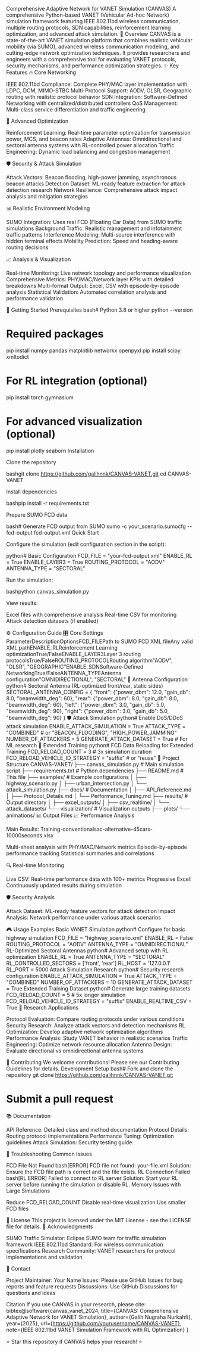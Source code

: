 Comprehensive Adaptive Network for VANET Simulation (CANVAS)
A comprehensive Python-based VANET (Vehicular Ad-hoc Network) simulation framework featuring IEEE 802.11bd wireless communication, multiple routing protocols, SDN capabilities, reinforcement learning optimization, and advanced attack simulation.
🎯 Overview
CANVAS is a state-of-the-art VANET simulation platform that combines realistic vehicular mobility (via SUMO), advanced wireless communication modeling, and cutting-edge network optimization techniques. It provides researchers and engineers with a comprehensive tool for evaluating VANET protocols, security mechanisms, and performance optimization strategies.
✨ Key Features
🔥 Core Networking

IEEE 802.11bd Compliance: Complete PHY/MAC layer implementation with LDPC, DCM, MIMO-STBC
Multi-Protocol Support: AODV, OLSR, Geographic routing with realistic protocol behavior
SDN Integration: Software-Defined Networking with centralized/distributed controllers
QoS Management: Multi-class service differentiation and traffic engineering

🤖 Advanced Optimization

Reinforcement Learning: Real-time parameter optimization for transmission power, MCS, and beacon rates
Adaptive Antennas: Omnidirectional and sectoral antenna systems with RL-controlled power allocation
Traffic Engineering: Dynamic load balancing and congestion management

🛡️ Security & Attack Simulation

Attack Vectors: Beacon flooding, high-power jamming, asynchronous beacon attacks
Detection Dataset: ML-ready feature extraction for attack detection research
Network Resilience: Comprehensive attack impact analysis and mitigation strategies

📊 Realistic Environment Modeling

SUMO Integration: Uses real FCD (Floating Car Data) from SUMO traffic simulations
Background Traffic: Realistic management and infotainment traffic patterns
Interference Modeling: Multi-source interference with hidden terminal effects
Mobility Prediction: Speed and heading-aware routing decisions

📈 Analysis & Visualization

Real-time Monitoring: Live network topology and performance visualization
Comprehensive Metrics: PHY/MAC/Network layer KPIs with detailed breakdowns
Multi-format Output: Excel, CSV with episode-by-episode analysis
Statistical Validation: Automated correlation analysis and performance validation

🚀 Getting Started
Prerequisites
bash# Python 3.8 or higher
python --version

# Required packages
pip install numpy pandas matplotlib networkx openpyxl
pip install scipy xmltodict

# For RL integration (optional)
pip install torch gymnasium

# For advanced visualization (optional)
pip install plotly seaborn
Installation

Clone the repository

bashgit clone https://github.com/galihnnk/CANVAS-VANET.git
cd CANVAS-VANET

Install dependencies

bashpip install -r requirements.txt

Prepare SUMO FCD data

bash# Generate FCD output from SUMO
sumo -c your_scenario.sumocfg --fcd-output fcd-output.xml
Quick Start

Configure the simulation (edit configuration section in the script):

python# Basic Configuration
FCD_FILE = "your-fcd-output.xml"
ENABLE_RL = True
ENABLE_LAYER3 = True
ROUTING_PROTOCOL = "AODV"
ANTENNA_TYPE = "SECTORAL"

Run the simulation:

bashpython canvas_simulation.py

View results:


Excel files with comprehensive analysis
Real-time CSV for monitoring
Attack detection datasets (if enabled)

⚙️ Configuration Guide
🎛️ Core Settings
ParameterDescriptionOptionsFCD_FILEPath to SUMO FCD XML fileAny valid XML pathENABLE_RLReinforcement Learning optimizationTrue/FalseENABLE_LAYER3Layer 3 routing protocolsTrue/FalseROUTING_PROTOCOLRouting algorithm"AODV", "OLSR", "GEOGRAPHIC"ENABLE_SDNSoftware-Defined NetworkingTrue/FalseANTENNA_TYPEAntenna configuration"OMNIDIRECTIONAL", "SECTORAL"
📡 Antenna Configuration
python# Sectoral Antenna (RL-optimized front/rear, static sides)
SECTORAL_ANTENNA_CONFIG = {
    "front": {"power_dbm": 12.0, "gain_db": 8.0, "beamwidth_deg": 60},
    "rear": {"power_dbm": 8.0, "gain_db": 8.0, "beamwidth_deg": 60},
    "left": {"power_dbm": 3.0, "gain_db": 5.0, "beamwidth_deg": 90},
    "right": {"power_dbm": 3.0, "gain_db": 5.0, "beamwidth_deg": 90}
}
🛡️ Attack Simulation
python# Enable DoS/DDoS attack simulation
ENABLE_ATTACK_SIMULATION = True
ATTACK_TYPE = "COMBINED"  # or "BEACON_FLOODING", "HIGH_POWER_JAMMING"
NUMBER_OF_ATTACKERS = 5
GENERATE_ATTACK_DATASET = True  # For ML research
🔄 Extended Training
python# FCD Data Reloading for Extended Training
FCD_RELOAD_COUNT = 3  # 3x simulation duration
FCD_RELOAD_VEHICLE_ID_STRATEGY = "suffix"  # or "reuse"
📁 Project Structure
CANVAS-VANET/
├── canvas_simulation.py      # Main simulation script
├── requirements.txt          # Python dependencies
├── README.md                # This file
├── examples/                # Example configurations
│   ├── highway_scenario.py
│   ├── urban_intersection.py
│   └── attack_simulation.py
├── docs/                    # Documentation
│   ├── API_Reference.md
│   ├── Protocol_Details.md
│   └── Performance_Tuning.md
├── results/                 # Output directory
│   ├── excel_outputs/
│   ├── csv_realtime/
│   └── attack_datasets/
└── visualization/           # Visualization outputs
    ├── plots/
    └── animations/
📊 Output Files
📈 Performance Analysis

Main Results: Training-conventionalsac-alternative-45cars-10000seconds.xlsx

Multi-sheet analysis with PHY/MAC/Network metrics
Episode-by-episode performance tracking
Statistical summaries and correlations



🔍 Real-time Monitoring

Live CSV: Real-time performance data with 100+ metrics
Progressive Excel: Continuously updated results during simulation

🛡️ Security Analysis

Attack Dataset: ML-ready feature vectors for attack detection
Impact Analysis: Network performance under various attack scenarios

🎮 Usage Examples
Basic VANET Simulation
python# Configure for basic highway simulation
FCD_FILE = "highway_scenario.xml"
ENABLE_RL = False
ROUTING_PROTOCOL = "AODV"
ANTENNA_TYPE = "OMNIDIRECTIONAL"
RL-Optimized Sectoral Antennas
python# Advanced setup with RL optimization
ENABLE_RL = True
ANTENNA_TYPE = "SECTORAL"
RL_CONTROLLED_SECTORS = ['front', 'rear']
RL_HOST = '127.0.0.1'
RL_PORT = 5000
Attack Simulation Research
python# Security research configuration
ENABLE_ATTACK_SIMULATION = True
ATTACK_TYPE = "COMBINED"
NUMBER_OF_ATTACKERS = 10
GENERATE_ATTACK_DATASET = True
Extended Training Dataset
python# Generate large training datasets
FCD_RELOAD_COUNT = 5  # 5x longer simulation
FCD_RELOAD_VEHICLE_ID_STRATEGY = "suffix"
ENABLE_REALTIME_CSV = True
🔬 Research Applications

Protocol Evaluation: Compare routing protocols under various conditions
Security Research: Analyze attack vectors and detection mechanisms
RL Optimization: Develop adaptive network optimization algorithms
Performance Analysis: Study VANET behavior in realistic scenarios
Traffic Engineering: Optimize network resource allocation
Antenna Design: Evaluate directional vs omnidirectional antenna systems

🤝 Contributing
We welcome contributions! Please see our Contributing Guidelines for details.
Development Setup
bash# Fork and clone the repository
git clone https://github.com/galihnnk/CANVAS-VANET.git

# Submit a pull request
📚 Documentation

API Reference: Detailed class and method documentation
Protocol Details: Routing protocol implementations
Performance Tuning: Optimization guidelines
Attack Simulation: Security testing guide

🐛 Troubleshooting
Common Issues

FCD File Not Found
bash[ERROR] FCD file not found: your-file.xml
Solution: Ensure the FCD file path is correct and the file exists.
RL Connection Failed
bash[RL ERROR] Failed to connect to RL server
Solution: Start your RL server before running the simulation or disable RL.
Memory Issues with Large Simulations

Reduce FCD_RELOAD_COUNT
Disable real-time visualization
Use smaller FCD files



📄 License
This project is licensed under the MIT License - see the LICENSE file for details.
🙏 Acknowledgments

SUMO Traffic Simulator: Eclipse SUMO team for traffic simulation framework
IEEE 802.11bd Standard: For wireless communication specifications
Research Community: VANET researchers for protocol implementations and validation

📧 Contact

Project Maintainer: Your Name
Issues: Please use GitHub Issues for bug reports and feature requests
Discussions: Use GitHub Discussions for questions and ideas

 Citation
If you use CANVAS in your research, please cite:
bibtex@software{canvas_vanet_2024,
  title={CANVAS: Comprehensive Adaptive Network for VANET Simulation},
  author={Galih Nugraha Nurkahfi},
  year={2025},
  url={https://github.com/yourusername/CANVAS-VANET},
  note={IEEE 802.11bd VANET Simulation Framework with RL Optimization}
}

⭐ Star this repository if CANVAS helps your research! ⭐
